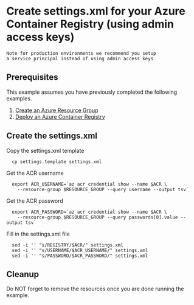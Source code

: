 
# Create settings.xml for your Azure Container Registry (using admin access keys)

```text
Note for production environments we recommend you setup
a service principal instead of using admin access keys
```

## Prerequisites

This example assumes you have previously completed the following examples.

1. [Create an Azure Resource Group](../../group/create/)
1. [Deploy an Azure Container Registry](../create/)

## Create the settings.xml

Copy the settings.xml template

```shell
  cp settings.template settings.xml
```

Get the ACR username

```shell
  export ACR_USERNAME=`az acr credential show --name $ACR \
    --resource-group $RESOURCE_GROUP --query username --output tsv`
```

Get the ACR password

```shell
  export ACR_PASSWORD=`az acr credential show --name $ACR \
    --resource-group $RESOURCE_GROUP --query passwords[0].value --output tsv`
```

Fill in the settings.xml file

````shell
  sed -i '' "s/REGISTRY/$ACR/" settings.xml
  sed -i '' "s/USERNAME/$ACR_USERNAME/" settings.xml
  sed -i '' "s/PASSWORD/$ACR_PASSWORD/" settings.xml
````

## Cleanup

Do NOT forget to remove the resources once you are done running the example.
